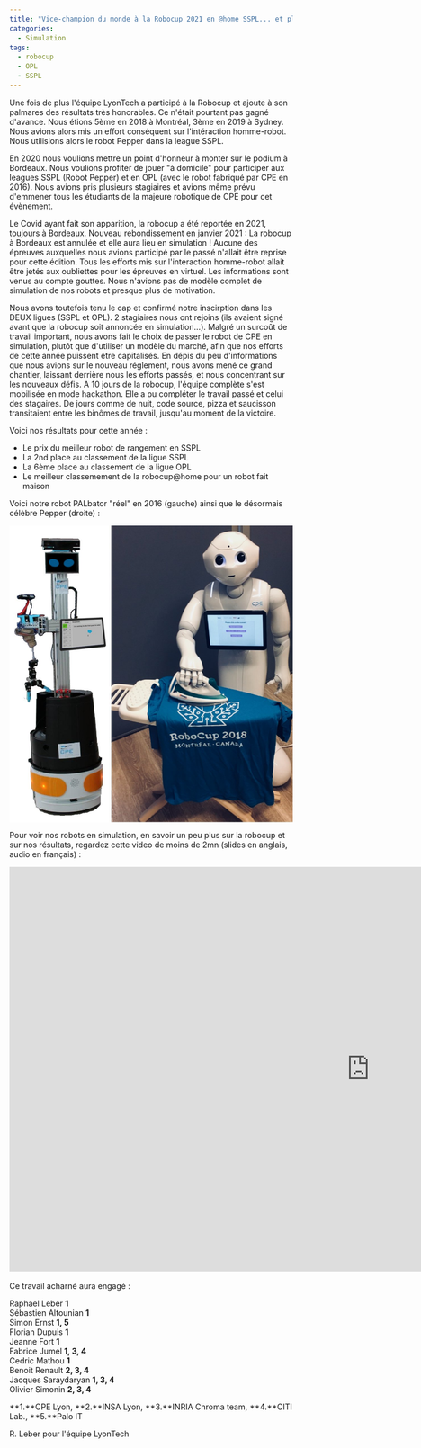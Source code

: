 ```yaml
---
title: "Vice-champion du monde à la Robocup 2021 en @home SSPL... et plus encore !"
categories:
  - Simulation
tags:
  - robocup
  - OPL
  - SSPL
---  
```



Une fois de plus l'équipe LyonTech a participé à la Robocup et ajoute à son palmares des résultats très honorables. Ce n'était pourtant pas gagné d'avance. Nous étions 5ème en 2018 à Montréal, 3ème en 2019 à Sydney. Nous avions alors mis un effort conséquent sur l'intéraction homme-robot. Nous utilisions alors le robot Pepper dans la league SSPL.  

En 2020 nous voulions mettre un point d'honneur à monter sur le podium à Bordeaux. Nous voulions profiter de jouer "à domicile" pour participer aux leagues SSPL (Robot Pepper) et en OPL (avec le robot fabriqué par CPE en 2016). Nous avions pris plusieurs stagiaires et avions même prévu d'emmener tous les étudiants de la majeure robotique de CPE pour cet évènement.  

Le Covid ayant fait son apparition, la robocup a été reportée en 2021, toujours à Bordeaux. Nouveau rebondissement en janvier 2021 : La robocup à Bordeaux est annulée et elle aura lieu en simulation ! Aucune des épreuves auxquelles nous avions participé par le passé n'allait être reprise pour cette édition. Tous les efforts mis sur l'interaction homme-robot allait être jetés aux oubliettes pour les épreuves en virtuel. Les informations sont venus au compte gouttes. Nous n'avions pas de modèle complet de simulation de nos robots et presque plus de motivation. 

Nous avons toutefois tenu le cap et confirmé notre inscirption dans les DEUX ligues (SSPL et OPL). 2 stagiaires nous ont rejoins (ils avaient signé avant que la robocup soit annoncée en simulation...). Malgré un surcoût de travail important, nous avons fait le choix de passer le robot de CPE en simulation, plutôt que d'utiliser un modèle du marché, afin que nos efforts de cette année puissent être capitalisés. En dépis du peu d'informations que nous avions sur le nouveau réglement, nous avons mené ce grand chantier, laissant derrière nous les efforts passés, et nous concentrant sur les nouveaux défis. A 10 jours de la robocup, l'équipe complète s'est mobilisée en mode hackathon. Elle a pu compléter le travail passé et celui des stagaires. De jours comme de nuit, code source, pizza et saucisson transitaient entre les binômes de travail, jusqu'au moment de la victoire.
  
Voici nos résultats pour cette année :  
- Le prix du meilleur robot de rangement en SSPL  
- La 2nd place au classement de la ligue SSPL 
- La 6ème place au classement de la ligue OPL 
- Le meilleur classemement de la robocup@home pour un robot fait maison

Voici notre robot PALbator "réel" en 2016 (gauche) ainsi que le désormais célèbre Pepper (droite) :  

<img src="/assets/images/simu2021/PALbator_Pepper.jpg" ALIGN="center" width="800" >


Pour voir nos robots en simulation, en savoir un peu plus sur la robocup et sur nos résultats, regardez cette video de moins de 2mn (slides en anglais, audio en français) :  

<iframe width="1280" height="720" src="https://www.youtube.com/embed/XQTE-C2VS_M" title="YouTube video player" frameborder="0" allow="accelerometer; autoplay; clipboard-write; encrypted-media; gyroscope; picture-in-picture" allowfullscreen></iframe>  



Ce travail acharné aura engagé :  

Raphael Leber **1**   
Sébastien Altounian **1**   
Simon Ernst **1, 5**  
Florian Dupuis **1**  
Jeanne Fort **1**   
Fabrice Jumel **1, 3, 4**  
Cedric Mathou **1**  
Benoit Renault **2, 3, 4**  
Jacques Saraydaryan **1, 3, 4**  
Olivier Simonin **2, 3, 4**  
  
**1.**CPE Lyon, **2.**INSA Lyon, **3.**INRIA Chroma team, **4.**CITI Lab., **5.**Palo IT 




R. Leber pour l'équipe LyonTech
